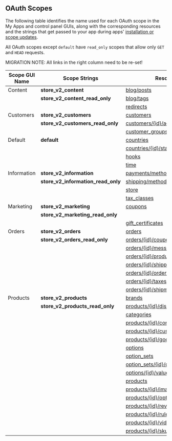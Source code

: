 ## <span class="jumptarget"> <a name="scopes"></a> OAuth Scopes </span>

The following table identifies the name used for each OAuth scope in the My Apps and control panel GUIs, along with the corresponding resources and the strings that get passed to your app during apps' [installation or scope updates](/api/v2/#installation).

All OAuth scopes except `default` have `read_only` scopes that allow only `GET` and `HEAD` requests.

<aside class="warning">
MIGRATION NOTE: All links in the right column need to be re-set!
</aside>

| Scope GUI Name | Scope Strings | Resources |
| --- | --- | --- |
| Content | **store_v2_content** |[blog/posts](/api/stores/v2/blog/posts)|
||**store_v2_content_read_only** |[blog/tags](/api/stores/v2/blog/tags)|
|||[redirects](/api/stores/v2/redirects)|
| Customers | **store_v2_customers**|[customers](/api/stores/v2/customers)|
||**store_v2_customers_read_only** | [customers/{id}/addresses](/api/stores/v2/customers/addresses)|
|||[customer_groups](/api/stores/v2/customer_groups) |
| Default | **default** | [countries](/api/stores/v2/countries)|
|||[countries/{id}/states](/api/stores/v2/countries/states)|
|||[hooks](/api/stores/v2/webhooks)
|||[time](/api/stores/v2/time) |
| Information | **store_v2_information**|[payments/methods](/api/stores/v2/payments/methods)
||**store_v2_information_read_only** | [shipping/methods](/api/stores/v2/shipping/methods)
|||[store](/api/stores/v2/store_information)
|||[tax_classes](/api/stores/v2/tax_classes) |
| Marketing | **store_v2_marketing**|[coupons](/api/stores/v2/coupons) |
||**store_v2_marketing_read_only** | |
| | | [gift_certificates](/api/stores/v2/gift_certificates)|
| Orders | **store_v2_orders**| [orders](/api/stores/v2/orders) |
||**store_v2_orders_read_only** | [orders/{id}/coupons](/api/stores/v2/orders/coupons)|
|||[orders/{id}/messages](/api/stores/v2/orders/messages) |
|||[orders/{id}/products](/api/stores/v2/orders/products) |
|||[orders/{id}/shipping_addresses](/api/stores/v2/orders/shipping_addresses) |
|||[orders/{id}/order_statuses](/api/stores/v2/order_statuses) |
|||[orders/{id}/taxes](/api/stores/v2/orders/taxes) |
|||[orders/{id}/shipments](/api/stores/v2/orders/shipments) |
| Products | **store_v2_products**|[brands](/api/stores/v2/brands) |
||**store_v2_products_read_only** | [products/{id}/discount_rules](/api/stores/v2/products/discount_rules) |
|||[categories](/api/stores/v2/categories) |
|||[products/{id}/configurable_fields](/api/stores/v2/products/configurable_fields) |
|||[products/{id}/custom_fields](/api/stores/v2/products/custom_fields) |
|||[products/{id}/googleproductsearch](/api/stores/v2/products/googleproductsearch) |
|||[options](/api/v2/products/#product-options) |
|||[option_sets](/api/v2/products/#option-sets) |
|||[option_sets/{id}/options](/api/v2/products/#option-sets-options) |
|||[options/{id}/values](/api/v2/products/#product-option-values) |
|||[products](/api/v2/products) |
|||[products/{id}/images](/api/v2/products/#product-images) |
|||[products/{id}/options](/api/v2/products/#product-options) |
|||[products/{id}/reviews](/api/v2/products/#product-reviews) |
|||[products/{id}/rules](/api/v2/products/#product-rules) |
|||[products/{id}/videos](/api/v2/products/#products-videos) |
|||[products/{id}/skus](/api/v2/products/#product-skus) |
